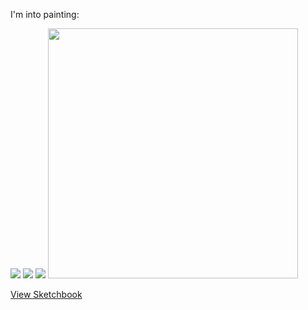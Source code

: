 I'm into painting:

<img src="https://github.com/user-attachments/assets/9afb4ab7-6051-4ed5-99e7-b18cb7c960e3">

<img src="https://github.com/user-attachments/assets/5910c4d0-da89-4ce2-a91b-ebd3af11b673">

<img src="https://github.com/user-attachments/assets/dcd7ffe6-be7a-450d-aada-30d69a6b8731">

<img src="https://github.com/user-attachments/assets/197e28b8-fc95-4b24-a48e-cff0e169f5d7" width="400">

[View Sketchbook](sketchbook.md)
